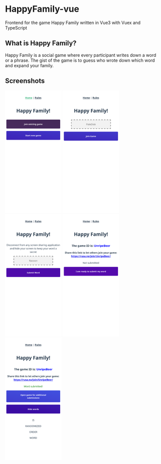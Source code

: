 # HappyFamily-vue

Frontend for the game Happy Family written in Vue3 with Vuex and TypeScript

## What is Happy Family?

Happy Family is a social game where every participant writes down a word or a phrase. The gist of the game is to guess who wrote down which word and expand your family.


## Screenshots

<img src="screenshots/splash.png" alt="Splash" height="400"/>
<img src="screenshots/join-pw.png" alt="Join screen before entering passphrase from gamehost" height="400"/>
<img src="screenshots/join.png" alt="Join screen after entering passphrase to join the game" height="400"/>
<img src="screenshots/gamehost-unsubmitted.png" alt="Gamehost without word submitted" height="400"/>
<img src="screenshots/gamehost-submitted.png" alt="Gamehost with word submitted" height="400"/>